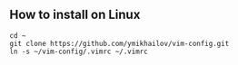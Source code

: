 ## How to install on Linux

```
cd ~
git clone https://github.com/ymikhailov/vim-config.git
ln -s ~/vim-config/.vimrc ~/.vimrc
```
